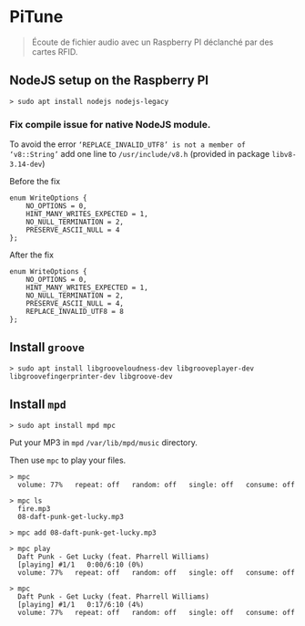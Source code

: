 # PiTune

> Écoute de fichier audio avec un Raspberry PI déclanché par des cartes RFID.


## NodeJS setup on the Raspberry PI

    > sudo apt install nodejs nodejs-legacy

### Fix compile issue for native NodeJS module.

To avoid the error `‘REPLACE_INVALID_UTF8’ is not a member of ‘v8::String’` add one line to
`/usr/include/v8.h` (provided in package `libv8-3.14-dev`)

Before the fix

    enum WriteOptions {
        NO_OPTIONS = 0,
        HINT_MANY_WRITES_EXPECTED = 1,
        NO_NULL_TERMINATION = 2,
        PRESERVE_ASCII_NULL = 4
    };

After the fix

    enum WriteOptions {
        NO_OPTIONS = 0,
        HINT_MANY_WRITES_EXPECTED = 1,
        NO_NULL_TERMINATION = 2,
        PRESERVE_ASCII_NULL = 4,
        REPLACE_INVALID_UTF8 = 8
    };

## Install `groove`

    > sudo apt install libgrooveloudness-dev libgrooveplayer-dev libgroovefingerprinter-dev libgroove-dev

## Install `mpd`

    > sudo apt install mpd mpc

Put your MP3 in `mpd` `/var/lib/mpd/music` directory.

Then use `mpc` to play your files.

    > mpc
      volume: 77%   repeat: off   random: off   single: off   consume: off

    > mpc ls
      fire.mp3
      08-daft-punk-get-lucky.mp3

    > mpc add 08-daft-punk-get-lucky.mp3

    > mpc play
      Daft Punk - Get Lucky (feat. Pharrell Williams)
      [playing] #1/1   0:00/6:10 (0%)
      volume: 77%   repeat: off   random: off   single: off   consume: off

    > mpc
      Daft Punk - Get Lucky (feat. Pharrell Williams)
      [playing] #1/1   0:17/6:10 (4%)
      volume: 77%   repeat: off   random: off   single: off   consume: off

